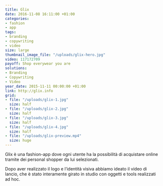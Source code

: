 ```yaml
---
title: Glix
date: 2016-11-08 16:11:00 +01:00
categories:
- fashion
- app
tags:
- branding
- copywriting
- video
size: large
thumbnail_image_file: "/uploads/glix-hero.jpg"
video: 117172709
payoff: Shop everywear you are
solutions:
- Branding
- Copywriting
- Video
year_date: 2015-11-11 00:00:00 +01:00
link: http://glix.info
grid:
- file: "/uploads/glix-1.jpg"
  size: half
- file: "/uploads/glix-2.jpg"
  size: half
- file: "/uploads/glix-3.jpg"
  size: half
- file: "/uploads/glix-4.jpg"
  size: half
- file: "/uploads/glix-preview.mp4"
  size: huge
---
```


Glix è una fashion-app dove ogni utente ha la possibilità di acquistare online tramite dei personal shopper da lui selezionati.

Dopo aver realizzato il logo e l’identità visiva abbiamo ideato il video di lancio, che è stato interamente girato in studio con oggetti e tools realizzati ad hoc.